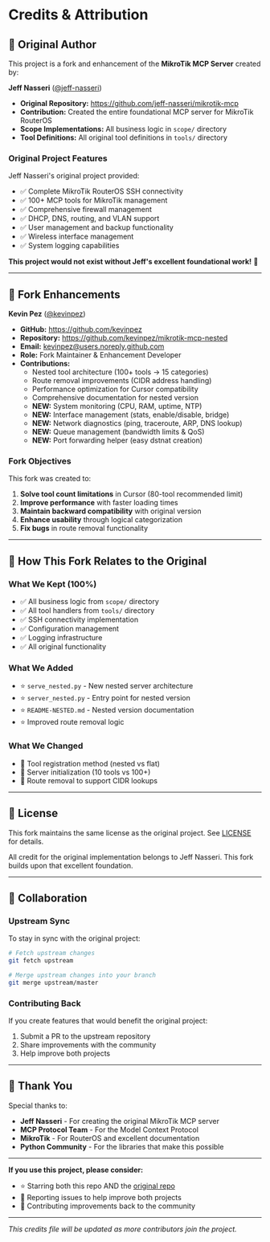 # Credits & Attribution

## 🙏 **Original Author**

This project is a fork and enhancement of the **MikroTik MCP Server** created by:

**Jeff Nasseri** ([@jeff-nasseri](https://github.com/jeff-nasseri))
- **Original Repository:** https://github.com/jeff-nasseri/mikrotik-mcp
- **Contribution:** Created the entire foundational MCP server for MikroTik RouterOS
- **Scope Implementations:** All business logic in `scope/` directory
- **Tool Definitions:** All original tool definitions in `tools/` directory

### Original Project Features

Jeff Nasseri's original project provided:
- ✅ Complete MikroTik RouterOS SSH connectivity
- ✅ 100+ MCP tools for MikroTik management
- ✅ Comprehensive firewall management
- ✅ DHCP, DNS, routing, and VLAN support
- ✅ User management and backup functionality
- ✅ Wireless interface management
- ✅ System logging capabilities

**This project would not exist without Jeff's excellent foundational work!** 🌟

---

## 🔧 **Fork Enhancements**

**Kevin Pez** ([@kevinpez](https://github.com/kevinpez))
- **GitHub:** https://github.com/kevinpez
- **Repository:** https://github.com/kevinpez/mikrotik-mcp-nested
- **Email:** kevinpez@users.noreply.github.com
- **Role:** Fork Maintainer & Enhancement Developer
- **Contributions:**
  - Nested tool architecture (100+ tools → 15 categories)
  - Route removal improvements (CIDR address handling)
  - Performance optimization for Cursor compatibility
  - Comprehensive documentation for nested version
  - **NEW:** System monitoring (CPU, RAM, uptime, NTP)
  - **NEW:** Interface management (stats, enable/disable, bridge)
  - **NEW:** Network diagnostics (ping, traceroute, ARP, DNS lookup)
  - **NEW:** Queue management (bandwidth limits & QoS)
  - **NEW:** Port forwarding helper (easy dstnat creation)

### Fork Objectives

This fork was created to:
1. **Solve tool count limitations** in Cursor (80-tool recommended limit)
2. **Improve performance** with faster loading times
3. **Maintain backward compatibility** with original version
4. **Enhance usability** through logical categorization
5. **Fix bugs** in route removal functionality

---

## 🎯 **How This Fork Relates to the Original**

### What We Kept (100%)
- ✅ All business logic from `scope/` directory
- ✅ All tool handlers from `tools/` directory
- ✅ SSH connectivity implementation
- ✅ Configuration management
- ✅ Logging infrastructure
- ✅ All original functionality

### What We Added
- ⭐ `serve_nested.py` - New nested server architecture
- ⭐ `server_nested.py` - Entry point for nested version
- ⭐ `README-NESTED.md` - Nested version documentation
- ⭐ Improved route removal logic

### What We Changed
- 🔧 Tool registration method (nested vs flat)
- 🔧 Server initialization (10 tools vs 100+)
- 🔧 Route removal to support CIDR lookups

---

## 📜 **License**

This fork maintains the same license as the original project. See [LICENSE](LICENSE) for details.

All credit for the original implementation belongs to Jeff Nasseri. This fork builds upon that excellent foundation.

---

## 🤝 **Collaboration**

### Upstream Sync

To stay in sync with the original project:

```bash
# Fetch upstream changes
git fetch upstream

# Merge upstream changes into your branch
git merge upstream/master
```

### Contributing Back

If you create features that would benefit the original project:
1. Submit a PR to the upstream repository
2. Share improvements with the community
3. Help improve both projects

---

## 🌟 **Thank You**

Special thanks to:

- **Jeff Nasseri** - For creating the original MikroTik MCP server
- **MCP Protocol Team** - For the Model Context Protocol
- **MikroTik** - For RouterOS and excellent documentation
- **Python Community** - For the libraries that make this possible

---

**If you use this project, please consider:**
- ⭐ Starring both this repo AND the [original repo](https://github.com/jeff-nasseri/mikrotik-mcp)
- 🐛 Reporting issues to help improve both projects
- 🤝 Contributing improvements back to the community

---

*This credits file will be updated as more contributors join the project.*
